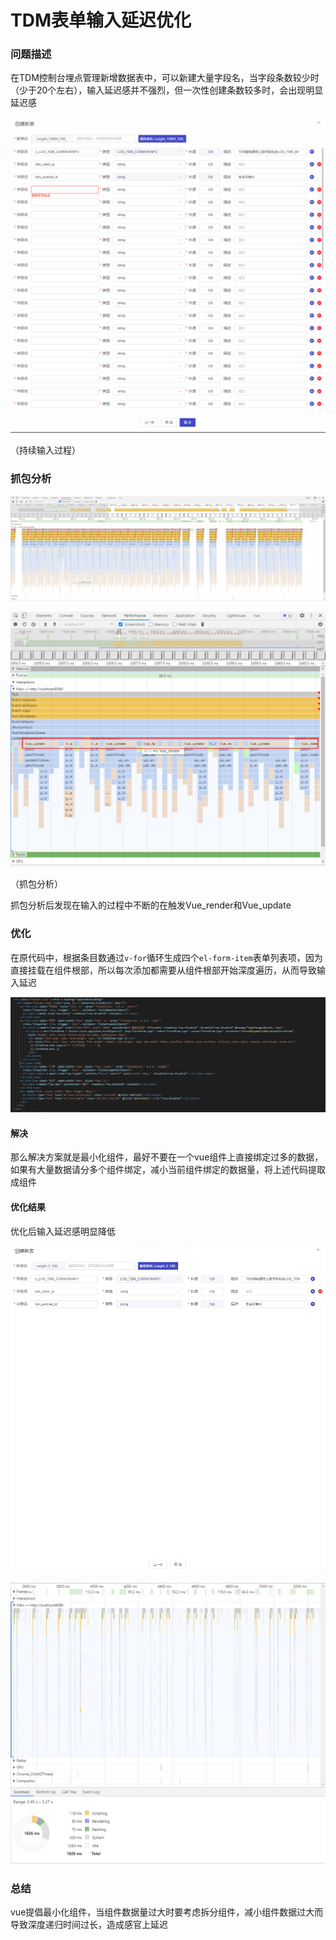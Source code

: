 # TDM表单输入延迟优化

### 问题描述

在TDM控制台埋点管理新增数据表中，可以新建大量字段名，当字段条数较少时（少于20个左右），输入延迟感并不强烈，但一次性创建条数较多时，会出现明显延迟感

![tdm1](./表单输入延迟优化/tdm1.gif)

（持续输入过程）

### 抓包分析

![image-20210226114540236](./表单输入延迟优化/image-20210226114540236.png)

![image-20210226160633836](./表单输入延迟优化/image-20210226160633836.png)

（抓包分析）

抓包分析后发现在输入的过程中不断的在触发Vue_render和Vue_update

### 优化

在原代码中，根据条目数通过`v-for`循环生成四个`el-form-item`表单列表项，因为直接挂载在组件根部，所以每次添加都需要从组件根部开始深度遍历，从而导致输入延迟

![image-20210226160944950](./表单输入延迟优化/image-20210226160944950.png)

#### 解决

那么解决方案就是最小化组件，最好不要在一个vue组件上直接绑定过多的数据，如果有大量数据请分多个组件绑定，减小当前组件绑定的数据量，将上述代码提取成组件

#### 优化结果

优化后输入延迟感明显降低

![tdm2](./表单输入延迟优化/tdm2.gif)

![image-20210226160232779](./表单输入延迟优化/image-20210226160232779.png)

### 总结

vue提倡最小化组件，当组件数据量过大时要考虑拆分组件，减小组件数据过大而导致深度递归时间过长，造成感官上延迟